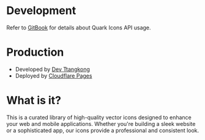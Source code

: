 # Development
Refer to [GitBook](https://docs.quarkicons.com) for details about Quark Icons API usage.

# Production
- Developed by <a href="https://github.com/MTtankkeo">Dev Ttangkong</a>
- Deployed by <a href="https://pages.cloudflare.com/">Cloudflare Pages</a>

# What is it?
This is a curated library of high-quality vector icons designed to enhance your web and mobile applications. Whether you're building a sleek website or a sophisticated app, our icons provide a professional and consistent look.
